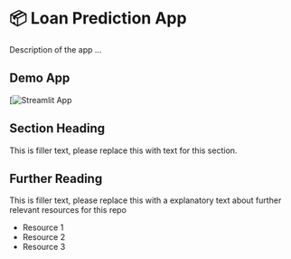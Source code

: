 # 📦 Loan Prediction App

Description of the app ...

## Demo App

[![Streamlit App]([https://md-uts.streamlit.app/])

## Section Heading

This is filler text, please replace this with text for this section.

## Further Reading

This is filler text, please replace this with a explanatory text about further relevant resources for this repo
- Resource 1
- Resource 2
- Resource 3
